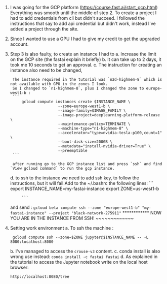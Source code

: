 1.  I was going for the GCP platform (https://course.fast.ai/start_gcp.html)
Everything was smooth until the middle of step 2.
To create a project I had to add credentials from cli but didn't succeed.
I followed the instructions that say to add api credential but didn't work, instead I've added a project through the site.

2. Since I wanted to use a GPU I had to give my credit to get the upgraded account.
3. Step 3 is also faulty, to create an instance I had to 
    a. Increase the limit on the GCP site (the fastai explain it briefly)
    b. It can take up to 2 days, it took me 10 seconds to get an approval.
    c. The instruction for creating an instance also need to be changed,
          
        The instance required in the tutorial was `n2d-highmem-8` which is not available with GPU in the zones I look.
        So I changed to `n1-highmem-8`, plus I changed the zone to europe-west1-b :
        ```
            gcloud compute instances create $INSTANCE_NAME \
                            --zone=europe-west1-b \
                            --image-family=$IMAGE_FAMILY \
                            --image-project=deeplearning-platform-release \
                            --maintenance-policy=TERMINATE \
                            --machine-type="n1-highmem-8" \
                            --accelerator="type=nvidia-tesla-p100,count=1" \
                            --boot-disk-size=200GB \
                            --metadata="install-nvidia-driver=True" \
                            --preemptible
        ```

        after running go to the GCP instance list and press `ssh` and find `View gcloud command` to run the gcp instance.



    d. to ssh to the instance we need to add ssh key, to follow the instructions, but it will fail.Add to the ~/.bashrc the following lines:
            ```
            export INSTANCE_NAME=my-fastai-instance
            export ZONE=us-west1-b
            
            ```
    and send : 
    ```gcloud beta compute ssh --zone "europe-west1-b" "my-fastai-instance" --project "black-network-275911"```
************ NOW YOU ARE IN THE INSTANCE FROM SSH! ~~~~~~~~~~~~~

4. Setting work environment
    a. To ssh the machine :
     ```
      gcloud compute ssh --zone=$ZONE jupyter@$INSTANCE_NAME -- -L 8080:localhost:8080
      ```


    b. I've managed to access the `crouse-v3` content.
    c. conda install is also wrong use instead:
        ```
        conda install -c fastai fastai
        ```
    d. As explained in the tutorial to access the Jupyter notebook
    write on the local host browser:
    ```
    http://localhost:8080/tree
    ```



                    